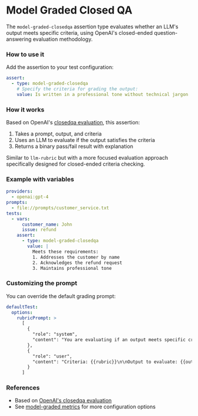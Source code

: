 # Model Graded Closed QA

The `model-graded-closedqa` assertion type evaluates whether an LLM's output meets specific criteria, using OpenAI's closed-ended question-answering evaluation methodology.

### How to use it

Add the assertion to your test configuration:

```yaml
assert:
  - type: model-graded-closedqa
    # Specify the criteria for grading the output:
    value: Is written in a professional tone without technical jargon
```

### How it works

Based on OpenAI's [closedqa evaluation](https://github.com/openai/evals/blob/main/evals/registry/modelgraded/closedqa.yaml), this assertion:

1. Takes a prompt, output, and criteria
2. Uses an LLM to evaluate if the output satisfies the criteria
3. Returns a binary pass/fail result with explanation

Similar to `llm-rubric` but with a more focused evaluation approach specifically designed for closed-ended criteria checking.

### Example with variables

```yaml
providers:
  - openai:gpt-4
prompts:
  - file://prompts/customer_service.txt
tests:
  - vars:
      customer_name: John
      issue: refund
    assert:
      - type: model-graded-closedqa
        value: |
          Meets these requirements:
          1. Addresses the customer by name
          2. Acknowledges the refund request
          3. Maintains professional tone
```

### Customizing the prompt

You can override the default grading prompt:

```yaml
defaultTest:
  options:
    rubricPrompt: >
      [
        {
          "role": "system",
          "content": "You are evaluating if an output meets specific criteria. Output JSON with {pass: boolean, score: number, reason: string}"
        },
        {
          "role": "user",
          "content": "Criteria: {{rubric}}\n\nOutput to evaluate: {{output}}"
        }
      ]
```

### References

- Based on [OpenAI's closedqa evaluation](https://github.com/openai/evals/blob/main/evals/registry/modelgraded/closedqa.yaml)
- See [model-graded metrics](/docs/configuration/expected-outputs/model-graded) for more configuration options
